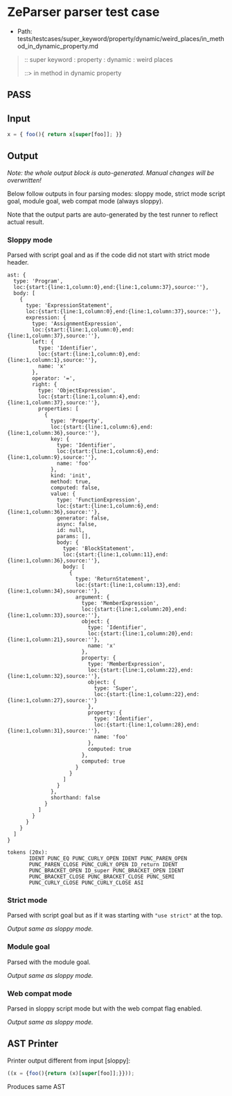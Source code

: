 # ZeParser parser test case

- Path: tests/testcases/super_keyword/property/dynamic/weird_places/in_method_in_dynamic_property.md

> :: super keyword : property : dynamic : weird places
>
> ::> in method in dynamic property
## PASS

## Input

`````js
x = { foo(){ return x[super[foo]]; }}
`````

## Output

_Note: the whole output block is auto-generated. Manual changes will be overwritten!_

Below follow outputs in four parsing modes: sloppy mode, strict mode script goal, module goal, web compat mode (always sloppy).

Note that the output parts are auto-generated by the test runner to reflect actual result.

### Sloppy mode

Parsed with script goal and as if the code did not start with strict mode header.

`````
ast: {
  type: 'Program',
  loc:{start:{line:1,column:0},end:{line:1,column:37},source:''},
  body: [
    {
      type: 'ExpressionStatement',
      loc:{start:{line:1,column:0},end:{line:1,column:37},source:''},
      expression: {
        type: 'AssignmentExpression',
        loc:{start:{line:1,column:0},end:{line:1,column:37},source:''},
        left: {
          type: 'Identifier',
          loc:{start:{line:1,column:0},end:{line:1,column:1},source:''},
          name: 'x'
        },
        operator: '=',
        right: {
          type: 'ObjectExpression',
          loc:{start:{line:1,column:4},end:{line:1,column:37},source:''},
          properties: [
            {
              type: 'Property',
              loc:{start:{line:1,column:6},end:{line:1,column:36},source:''},
              key: {
                type: 'Identifier',
                loc:{start:{line:1,column:6},end:{line:1,column:9},source:''},
                name: 'foo'
              },
              kind: 'init',
              method: true,
              computed: false,
              value: {
                type: 'FunctionExpression',
                loc:{start:{line:1,column:6},end:{line:1,column:36},source:''},
                generator: false,
                async: false,
                id: null,
                params: [],
                body: {
                  type: 'BlockStatement',
                  loc:{start:{line:1,column:11},end:{line:1,column:36},source:''},
                  body: [
                    {
                      type: 'ReturnStatement',
                      loc:{start:{line:1,column:13},end:{line:1,column:34},source:''},
                      argument: {
                        type: 'MemberExpression',
                        loc:{start:{line:1,column:20},end:{line:1,column:33},source:''},
                        object: {
                          type: 'Identifier',
                          loc:{start:{line:1,column:20},end:{line:1,column:21},source:''},
                          name: 'x'
                        },
                        property: {
                          type: 'MemberExpression',
                          loc:{start:{line:1,column:22},end:{line:1,column:32},source:''},
                          object: {
                            type: 'Super',
                            loc:{start:{line:1,column:22},end:{line:1,column:27},source:''}
                          },
                          property: {
                            type: 'Identifier',
                            loc:{start:{line:1,column:28},end:{line:1,column:31},source:''},
                            name: 'foo'
                          },
                          computed: true
                        },
                        computed: true
                      }
                    }
                  ]
                }
              },
              shorthand: false
            }
          ]
        }
      }
    }
  ]
}

tokens (20x):
       IDENT PUNC_EQ PUNC_CURLY_OPEN IDENT PUNC_PAREN_OPEN
       PUNC_PAREN_CLOSE PUNC_CURLY_OPEN ID_return IDENT
       PUNC_BRACKET_OPEN ID_super PUNC_BRACKET_OPEN IDENT
       PUNC_BRACKET_CLOSE PUNC_BRACKET_CLOSE PUNC_SEMI
       PUNC_CURLY_CLOSE PUNC_CURLY_CLOSE ASI
`````

### Strict mode

Parsed with script goal but as if it was starting with `"use strict"` at the top.

_Output same as sloppy mode._

### Module goal

Parsed with the module goal.

_Output same as sloppy mode._

### Web compat mode

Parsed in sloppy script mode but with the web compat flag enabled.

_Output same as sloppy mode._

## AST Printer

Printer output different from input [sloppy]:

````js
((x = {foo(){return (x)[super[foo]];}}));
````

Produces same AST
